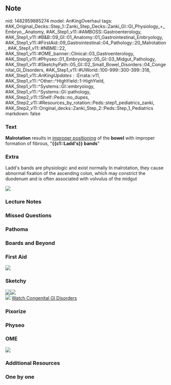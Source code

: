 ## Note
nid: 1482959885274
model: AnKingOverhaul
tags: #AK_Original_Decks::Step_1::Zanki_Step_Decks::Zanki_GI::GI_Physiology_+_Embryo,_Anatomy, #AK_Step1_v11::#AMBOSS::Gastroenterology, #AK_Step1_v11::#B&B::09_GI::01_Anatomy::01_Gastrointestinal_Embryology, #AK_Step1_v11::#FirstAid::09_Gastrointestinal::04_Pathology::20_Malrotation, #AK_Step1_v11::#NBME::22, #AK_Step1_v11::#OME_banner::Clinical::03_Gastroenterology, #AK_Step1_v11::#Physeo::01_Embryology::05_GI::03_Midgut_Pathology, #AK_Step1_v11::#SketchyPath::05_GI::02_Small_Bowel_Disorders::04_Congenital_GI_Disorders, #AK_Step1_v11::#UWorld::100-999::300-399::318, #AK_Step1_v11::$AnKingUpdates::$Errata::v11, #AK_Step1_v11::^Other::^HighYield::1-HighYield, #AK_Step1_v11::^Systems::GI::embryology, #AK_Step1_v11::^Systems::GI::pathology, #AK_Step2_v11::!Shelf::Peds::no_dupes, #AK_Step2_v11::#Resources_by_rotation::Peds::step1_pediatrics_zanki, #AK_Step2_v11::Original_decks::Zanki_Step_2::Peds::Step_1_Pediatrics
markdown: false

### Text
<div>
  <b>Malrotation</b> results in <u>improper positioning</u> of the
  <b>bowel</b> with improper formation of fibrous,
  "<b>{{c1::Ladd's}} bands</b>"
</div>

### Extra
Ladd's bands are physiologic and exist normally In malrotation,
they cause abnormal fixation of the ascending colon, which may
constrict the duodenum and is often associated with volvulus of the
midgut
<div><img src="paste-29089813496080.jpg"></div>

### Lecture Notes


### Missed Questions


### Pathoma


### Boards and Beyond


### First Aid
<img src="tmpivmFaD.png">

### Sketchy
<div><img src=
"Screen%20Shot%202020-01-13%20at%209.07.13%20AM.JPG"><img src=
"4e2c5b846dcc163202842c6d02969663.jpg"></div><img src=
"Zoverall%20picture%20(43)_1566160514431.JPG"> <a href=
"https://dashboard.sketchy.com/study/medical/courses/medical-pathophysiology/units/medical-pathophysiology-gi/videos/medical-pathophysiology-gi-small-bowel-disorders-congenital-gi-disorders?utm_source=anki&utm_medium=partnership&utm_campaign=february_update&utm_content=medical">
Watch Congenital GI Disorders</a>

### Pixorize


### Physeo


### OME
<div class="ome-widget">
  <a href=
  "https://onlinemeded.org/spa/gastroenterology?ref=anki"><img src=
  "_OME_AnkiFlashcards_Topic_2.png"></a>
</div>

### Additional Resources


### One by one

